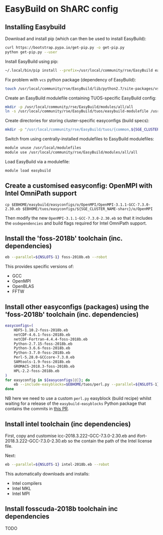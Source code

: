 # EasyBuild on ShARC config

## Installing Easybuild

Download and install pip (which can then be used to install EasyBuild):

```sh
curl https://bootstrap.pypa.io/get-pip.py -o get-pip.py
python get-pip.py --user
```

Install EasyBuild using pip:

```sh
~/.local/bin/pip install --prefix=/usr/local/community/rse/EasyBuild easybuild
```

Fix problem with `vcs` python package (dependency of EasyBuild):

```sh
touch /usr/local/community/rse/EasyBuild/lib/python2.7/site-packages/vsc/__init__.py
```

Create an EasyBuild modulefile containing TUOS-specific EasyBuild config: 

```sh
mkdir -p /usr/local/community/rse/EasyBuild/modules/all/all 
ln -s /usr/local/community/rse/EasyBuild/tuos/easybuild-modulefile /usr/local/community/rse/EasyBuild/modules/all/all/easybuild
```

Create directories for storing cluster-specific easyconfigs (build specs):

```sh
mkdir -p "/usr/local/community/rse/EasyBuild/tuos/{common,${SGE_CLUSTER_NAME}}/easyconfigs"
```

Switch from using centrally-installed modulefiles to EasyBuild modulefiles:

```sh
module unuse /usr/local/modulefiles
module use /usr/local/community/rse/EasyBuild/modules/all/all
```

Load EasyBuild via a modulefile:

```sh
module load easybuild
```

## Create a customised easyconfig: OpenMPI with Intel OmniPath support

```
cp $EBHOME/easybuild/easyconfigs/o/OpenMPI/OpenMPI-3.1.1-GCC-7.3.0-2.30.eb $EBHOME/tuos/easyconfigs/${SGE_CLUSTER_NAME-sharc}/o/OpenMPI
```

Then modify the new `OpenMPI-3.1.1-GCC-7.3.0-2.30.eb` so that it includes the `osdependencies` and build flags required for Intel OmniPath support.

## Install the 'foss-2018b' toolchain (inc. dependencies)

```sh
eb --parallel=${NSLOTS-1} foss-2018b.eb --robot 
```

This provides specific versions of:

 - GCC
 - OpenMPI
 - OpenBLAS
 - FFTW

## Install other easyconfigs (packages) using the 'foss-2018b' toolchain (inc. dependencies)

```bash
easyconfigs=(
    HDF5-1.10.2-foss-2018b.eb 
    netCDF-4.6.1-foss-2018b.eb 
    netCDF-Fortran-4.4.4-foss-2018b.eb
    Python-2.7.15-foss-2018b.eb
    Python-3.6.6-foss-2018b.eb
    Python-3.7.0-foss-2018b.eb
    Perl-5.28.0-GCCcore-7.3.0.eb
    SAMtools-1.9-foss-2018b.eb
    GROMACS-2018.3-foss-2018b.eb
    HPL-2.2-foss-2018b.eb
)
for easyconfig in ${easyconfigs[@]}; do
    eb --include-easyblocks=$EBHOME/tuos/perl.py --parallel=${NSLOTS-1} $easyconfig --robot 
done
```

NB here we need to use a custom `perl.py` easyblock (build recipe) whilst waiting for a release of the `easybuild-easyblocks` Python package that contains the commits in [this PR](https://github.com/easybuilders/easybuild-easyblocks/pull/1660).

## Install intel toolchain (inc dependencies)

First, copy and customise icc-2018.3.222-GCC-7.3.0-2.30.eb and ifort-2018.3.222-GCC-7.3.0-2.30.eb so the contain the path of the Intel license file.

Next:


```sh
eb --parallel=${NSLOTS-1} intel-2018b.eb --robot 
```

This automatically downloads and installs:

 - Intel compilers
 - Intel MKL
 - Intel MPI

## Install fosscuda-2018b toolchain inc dependencies

TODO
